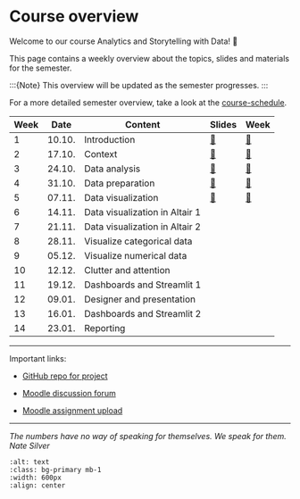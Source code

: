 # Course overview

Welcome to our course Analytics and Storytelling with Data! 👋  

This page contains a weekly overview about the topics, slides and materials for the semester.

:::{Note}
This overview will be updated as the semester progresses.
:::

For a more detailed semester overview, take a look at the [course-schedule](../docs/course-schedule.md). 


|	Week	|	Date	|	Content	|	Slides	|	Week	|	
|	---	|	---	|	---	|	---	|	---	|	
|	1	|	10.10.	|	Introduction	|	[📑](https://drive.google.com/file/d/1-G_vOTJatCvM8buEmm5-iqLF-hrYtF7m/view?usp=sharing)	|	[📁](../weeks/week1.md)	|	
|	2	|	17.10.	|	Context	|	[📑](https://drive.google.com/file/d/1-J_F4l5Dfs2m4M45JWrltaKEYtL-gia2/view?usp=sharing)	|	[📁](../weeks/week2.md)	|	
|	3	|	24.10.	|	Data analysis	|	[📑](https://drive.google.com/file/d/1-JwgQtYxAc506Z3dloT8-omYFygwFISz/view?usp=sharing)	|	[📁](../weeks/week3.md)	|	
|	4	|	31.10.	|	Data preparation	|	[📑](https://drive.google.com/file/d/1-m-1hYOlHtk14Wxc3d_-VTVmE23A_I6n/view?usp=sharing)	|	[📁](../weeks/week4.md)	|	
|	5	|	07.11.	|	Data visualization	|	[📑](https://drive.google.com/file/d/1-w4Hc6iYspOzPSlebRxgKfzEql6OSahV/view?usp=sharing)	|	[📁](../weeks/week5.md)	|	
|	6	|	14.11.	|	Data visualization in Altair 1	|		|		|	
|	7	|	21.11.	|	Data visualization in Altair 2	|		|		|	
|	8	|	28.11.	|	Visualize categorical data	|		|		|	
|	9	|	05.12.	|	Visualize numerical data	|		|		|	
|	10	|	12.12.	|	Clutter and attention	|		|		|	
|	11	|	19.12.	|	Dashboards and Streamlit 1	|		|		|	
|	12	|	09.01.	|	Designer and presentation	|		|		|	
|	13	|	16.01.	|	Dashboards and Streamlit 2	|		|		|	
|	14	|	23.01.	|	Reporting	|		|		|	

---

Important links:

- [GitHub repo for project](https://github.com/dst-ws22/project)

- [Moodle discussion forum](https://e-learning.hdm-stuttgart.de/moodle/mod/forum/view.php?id=214818)

- [Moodle assignment upload](https://e-learning.hdm-stuttgart.de/moodle/course/view.php?id=4535#section-1)

---


*The numbers have no way of speaking for themselves. 
We speak for them. Nate Silver*


```{image} ../_static/img/course-overview.png
:alt: text
:class: bg-primary mb-1
:width: 600px
:align: center
```
